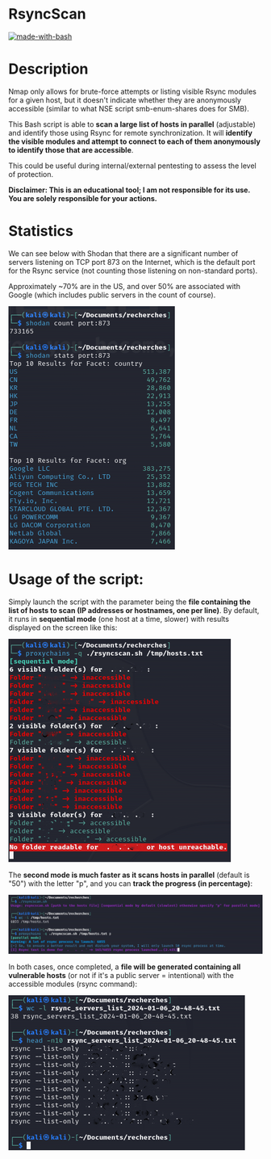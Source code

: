 # RsyncScan
[![made-with-bash](https://img.shields.io/badge/Made%20with-Bash-1f425f.svg)](https://www.gnu.org/software/bash/)
# Description
Nmap only allows for brute-force attempts or listing visible Rsync modules for a given host, but it doesn't indicate whether they are anonymously accessible (similar to what NSE script smb-enum-shares does for SMB).

This Bash script is able to **scan a large list of hosts in parallel** (adjustable) and identify those using Rsync for remote synchronization. It will **identify the visible modules and attempt to connect to each of them anonymously to identify those that are accessible**.

This could be useful during internal/external pentesting to assess the level of protection.

**Disclaimer: This is an educational tool; I am not responsible for its use. You are solely responsible for your actions.**

# Statistics
We can see below with Shodan that there are a significant number of servers listening on TCP port 873 on the Internet, which is the default port for the Rsync service (not counting those listening on non-standard ports).

Approximately ~70% are in the US, and over 50% are associated with Google (which includes public servers in the count of course).

![Example Menu](screenshots/rsync-shodan-stats.png)

# Usage of the script:

Simply launch the script with the parameter being the **file containing the list of hosts to scan (IP addresses or hostnames, one per line)**.
By default, it runs in **sequential mode** (one host at a time, slower) with results displayed on the screen like this:

![Example Menu](screenshots/rsyncscan-sequential-mode.png)

The **second mode is much faster as it scans hosts in parallel** (default is "50") with the letter "p", and you can **track the progress (in percentage)**:

![Example Menu](screenshots/rsyncscan-parallel-mode.png)

In both cases, once completed, a **file will be generated containing all vulnerable hosts** (or not if it's a public server = intentional) with the accessible modules (rsync command):

![Example Menu](screenshots/rsyncscan-results.png)


